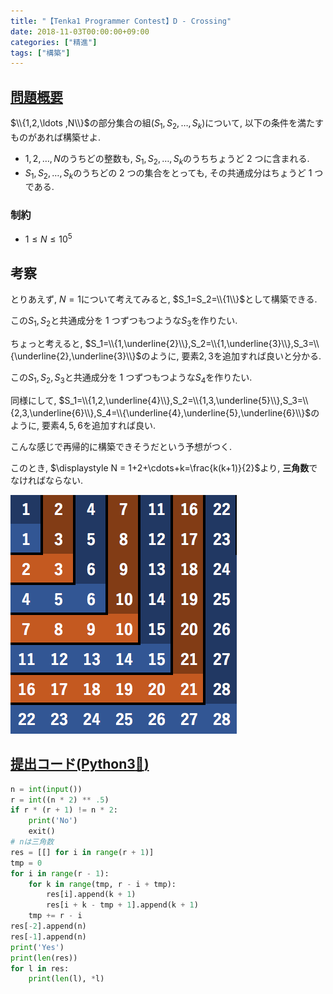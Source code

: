 ```yaml
---
title: "【Tenka1 Programmer Contest】D - Crossing"
date: 2018-11-03T00:00:00+09:00
categories: ["精進"]
tags: ["構築"]
---
```


## [問題概要](https://atcoder.jp/contests/tenka1-2018/tasks/tenka1_2018_d)

$\\{1,2,\ldots ,N\\}$の部分集合の組$(S_1,S_2,\ldots ,S_k)$について, 以下の条件を満たすものがあれば構築せよ.

- $1,2,\ldots ,N$のうちどの整数も, $S_1,S_2,\ldots ,S_k$のうちちょうど 2 つに含まれる.
- $S_1,S_2,\ldots ,S_k$のうちどの 2 つの集合をとっても, その共通成分はちょうど 1 つである.

### 制約

- $1\leq N\leq 10^{5}$

## 考察

とりあえず, $N=1$について考えてみると, $S_1=S_2=\\{1\\}$として構築できる.

この$S_1,S_2$と共通成分を 1 つずつもつような$S_3$を作りたい.

ちょっと考えると, $S_1=\\{1,\underline{2}\\},S_2=\\{1,\underline{3}\\},S_3=\\{\underline{2},\underline{3}\\}$のように, 要素$2,3$を追加すれば良いと分かる.

この$S_1,S_2,S_3$と共通成分を 1 つずつもつような$S_4$を作りたい.

同様にして, $S_1=\\{1,2,\underline{4}\\},S_2=\\{1,3,\underline{5}\\},S_3=\\{2,3,\underline{6}\\},S_4=\\{\underline{4},\underline{5},\underline{6}\\}$のように, 要素$4,5,6$を追加すれば良い.

こんな感じで再帰的に構築できそうだという予想がつく.

このとき, $\displaystyle N = 1+2+\cdots+k=\frac{k(k+1)}{2}$より, **三角数**でなければならない.

![表](/img/posts/tenka1pc2018D_1.png)

## [提出コード(Python3:snake:)](https://atcoder.jp/contests/tenka1-2018/submissions/3484318)

```python
n = int(input())
r = int((n * 2) ** .5)
if r * (r + 1) != n * 2:
    print('No')
    exit()
# nは三角数
res = [[] for i in range(r + 1)]
tmp = 0
for i in range(r - 1):
    for k in range(tmp, r - i + tmp):
        res[i].append(k + 1)
        res[i + k - tmp + 1].append(k + 1)
    tmp += r - i
res[-2].append(n)
res[-1].append(n)
print('Yes')
print(len(res))
for l in res:
    print(len(l), *l)
```
